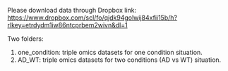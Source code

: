 Please download data through Dropbox link: https://www.dropbox.com/scl/fo/qjdk94golwij84xfii15b/h?rlkey=etrdydm1iw86ntcprbem2wivn&dl=1

Two folders:
1. one_condition: triple omics datasets for one condition situation.
2. AD_WT: triple omics datasets for two conditions (AD vs WT) situation.
